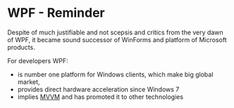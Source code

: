 # WPF - Reminder

Despite of much justifiable and not scepsis and critics from the very dawn of WPF, it became sound successor of WinForms and platform of Microsoft products.

For developers WPF:

+ is number one platform for Windows clients, which make big global market, 
+ provides direct hardware acceleration since Windows&nbsp;7
+ implies [MVVM](mvvm/) and has promoted it to other technologies
